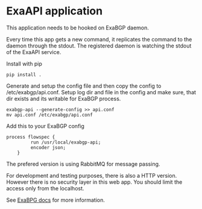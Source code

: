 # ExaAPI application

This application needs to be hooked on ExaBGP daemon. 

Every time this app gets a new command, it replicates the command to the daemon through the stdout. The registered
daemon is watching the stdout of the ExaAPI service.

Install with pip
```
pip install .
```
Generate and setup the config file and then copy the config to /etc/exabgp/api.conf.
Setup log dir and file in the config and make sure, that dir exists and its writable for ExaBGP process.
```
exabgp-api --generate-config >> api.conf
mv api.conf /etc/exabgp/api.conf
```

Add this to your ExaBGP config
```
process flowspec {
         run /usr/local/exabgp-api;
         encoder json;
    }
```
The prefered version is using RabbitMQ for message passing. 

For development and testing purposes, there is also a HTTP version. However there is no security layer in this web app. 
You should limit the access only from the localhost.

See [ExaBPG docs](https://github.com/Exa-Networks/exabgp/wiki/Controlling-ExaBGP-:-possible-options-for-process) for more information.


